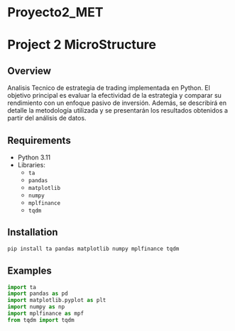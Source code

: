 # Proyecto2_MET


# Project 2 MicroStructure

## Overview

Analisis Tecnico de estrategia de trading implementada en Python. El objetivo principal es evaluar la efectividad de la estrategia y comparar su rendimiento con un enfoque pasivo de inversión. Además, se describirá en detalle la metodología utilizada y se presentarán los resultados obtenidos a partir del análisis de datos.

## Requirements

- Python 3.11
- Libraries:
  - `ta`
  - `pandas`
  - `matplotlib`
  - `numpy`
  - `mplfinance`
  - `tqdm`

## Installation

```bash
pip install ta pandas matplotlib numpy mplfinance tqdm
```



## Examples

```python
import ta
import pandas as pd
import matplotlib.pyplot as plt
import numpy as np
import mplfinance as mpf
from tqdm import tqdm

```
